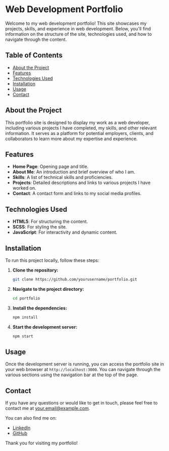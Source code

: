# Web Development Portfolio

Welcome to my web development portfolio! This site showcases my projects, skills, and experience in web development. Below, you'll find information on the structure of the site, technologies used, and how to navigate through the content.

## Table of Contents

- [About the Project](#about-the-project)
- [Features](#features)
- [Technologies Used](#technologies-used)
- [Installation](#installation)
- [Usage](#usage)
- [Contact](#contact)

## About the Project

This portfolio site is designed to display my work as a web developer, including various projects I have completed, my skills, and other relevant information. It serves as a platform for potential employers, clients, and collaborators to learn more about my expertise and experience.

## Features

- **Home Page**: Opening page and title.
- **About Me**: An introduction and brief overview of who I am.
- **Skills**: A list of technical skills and proficiencies.
- **Projects**: Detailed descriptions and links to various projects I have worked on.
- **Contact**: A contact form and links to my social media profiles.

## Technologies Used

- **HTML5**: For structuring the content.
- **SCSS**: For styling the site.
- **JavaScript**: For interactivity and dynamic content.

## Installation

To run this project locally, follow these steps:

1. **Clone the repository:**
   ```bash
   git clone https://github.com/yourusername/portfolio.git
   ```
2. **Navigate to the project directory:**
   ```bash
   cd portfolio
   ```
3. **Install the dependencies:**
   ```bash
   npm install
   ```
4. **Start the development server:**
   ```bash
   npm start
   ```

## Usage

Once the development server is running, you can access the portfolio site in your web browser at `http://localhost:3000`. You can navigate through the various sections using the navigation bar at the top of the page.

## Contact

If you have any questions or would like to get in touch, please feel free to contact me at [your.email@example.com](mailto:your.email@example.com).

You can also find me on:

- [LinkedIn](https://www.linkedin.com/in/alecwinkelman/)
- [GitHub](https://github.com/AWinkelman02)

Thank you for visiting my portfolio!
